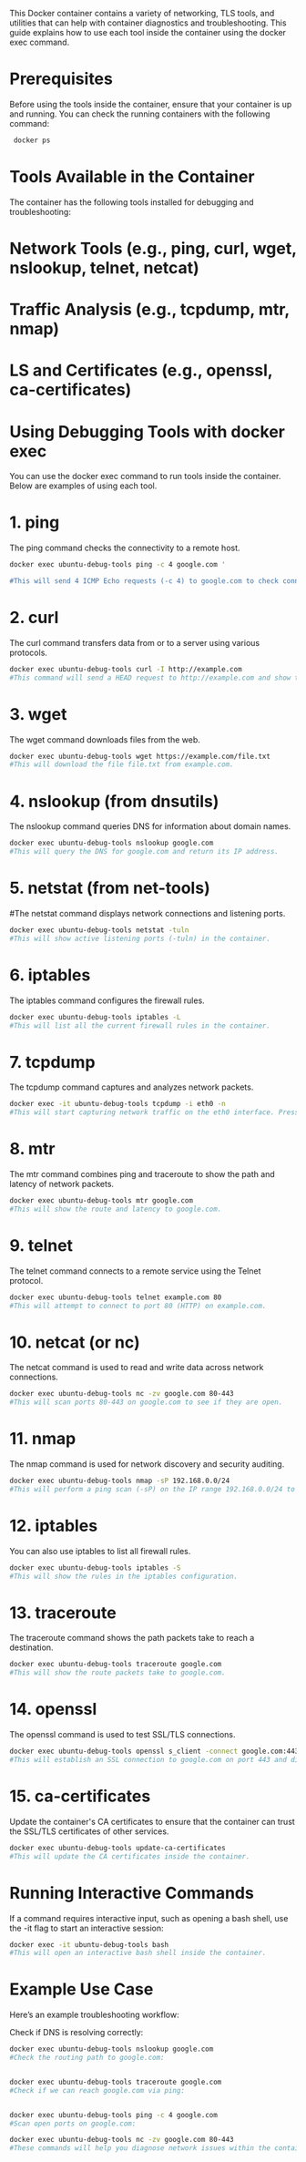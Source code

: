 This Docker container contains a variety of networking, TLS tools, and utilities that can help with container diagnostics and troubleshooting. This guide explains how to use each tool inside the container using the docker exec command.

# Prerequisites
Before using the tools inside the container, ensure that your container is up and running. You can check the running containers with the following command:

```bash
 docker ps  
``` 



# Tools Available in the Container
 The container has the following tools installed for debugging and troubleshooting:

# Network Tools (e.g., ping, curl, wget, nslookup, telnet, netcat)
# Traffic Analysis (e.g., tcpdump, mtr, nmap)
# LS and Certificates (e.g., openssl, ca-certificates)
# Using Debugging Tools with docker exec

You can use the docker exec command to run tools inside the container. Below are examples of using each tool. 

# 1. ping
The ping command checks the connectivity to a remote host.

 
```bash
docker exec ubuntu-debug-tools ping -c 4 google.com '

#This will send 4 ICMP Echo requests (-c 4) to google.com to check connectivity.
```
# 2. curl
The curl command transfers data from or to a server using various protocols.


```bash
docker exec ubuntu-debug-tools curl -I http://example.com
#This command will send a HEAD request to http://example.com and show the response headers.
```
# 3. wget
The wget command downloads files from the web.


```bash
docker exec ubuntu-debug-tools wget https://example.com/file.txt
#This will download the file file.txt from example.com.
```

# 4. nslookup (from dnsutils)
The nslookup command queries DNS for information about domain names.

```bash
docker exec ubuntu-debug-tools nslookup google.com
#This will query the DNS for google.com and return its IP address.
```
# 5. netstat (from net-tools)
#The netstat command displays network connections and listening ports.

```bash
docker exec ubuntu-debug-tools netstat -tuln
#This will show active listening ports (-tuln) in the container.
```
# 6. iptables
The iptables command configures the firewall rules.

```bash
docker exec ubuntu-debug-tools iptables -L
#This will list all the current firewall rules in the container.
```
# 7. tcpdump
The tcpdump command captures and analyzes network packets.

```bash
docker exec -it ubuntu-debug-tools tcpdump -i eth0 -n
#This will start capturing network traffic on the eth0 interface. Press Ctrl+C to stop the capture.
```
# 8. mtr
The mtr command combines ping and traceroute to show the path and latency of network packets.

```bash
docker exec ubuntu-debug-tools mtr google.com
#This will show the route and latency to google.com.
```
# 9. telnet
The telnet command connects to a remote service using the Telnet protocol.

```bash
docker exec ubuntu-debug-tools telnet example.com 80
#This will attempt to connect to port 80 (HTTP) on example.com.
```
# 10. netcat (or nc)
The netcat command is used to read and write data across network connections.

```bash
docker exec ubuntu-debug-tools nc -zv google.com 80-443
#This will scan ports 80-443 on google.com to see if they are open.
```
# 11. nmap
The nmap command is used for network discovery and security auditing.

```bash
docker exec ubuntu-debug-tools nmap -sP 192.168.0.0/24
#This will perform a ping scan (-sP) on the IP range 192.168.0.0/24 to discover active hosts.
```
# 12. iptables
You can also use iptables to list all firewall rules.

```bash
docker exec ubuntu-debug-tools iptables -S
#This will show the rules in the iptables configuration.
```
# 13. traceroute
The traceroute command shows the path packets take to reach a destination.

```bash
docker exec ubuntu-debug-tools traceroute google.com
#This will show the route packets take to google.com.
```
# 14. openssl
The openssl command is used to test SSL/TLS connections.

```bash
docker exec ubuntu-debug-tools openssl s_client -connect google.com:443
#This will establish an SSL connection to google.com on port 443 and display the handshake details.
```
# 15. ca-certificates
Update the container's CA certificates to ensure that the container can trust the SSL/TLS certificates of other services.

```bash
docker exec ubuntu-debug-tools update-ca-certificates
#This will update the CA certificates inside the container.
```

# Running Interactive Commands
If a command requires interactive input, such as opening a bash shell, use the -it flag to start an interactive session:

```bash
docker exec -it ubuntu-debug-tools bash
#This will open an interactive bash shell inside the container.
```
# Example Use Case
Here’s an example troubleshooting workflow:

Check if DNS is resolving correctly:
```bash
docker exec ubuntu-debug-tools nslookup google.com
#Check the routing path to google.com:

```
```bash

docker exec ubuntu-debug-tools traceroute google.com
#Check if we can reach google.com via ping:

```
```bash

docker exec ubuntu-debug-tools ping -c 4 google.com
#Scan open ports on google.com:
```

```bash
docker exec ubuntu-debug-tools nc -zv google.com 80-443
#These commands will help you diagnose network issues within the container.
```
